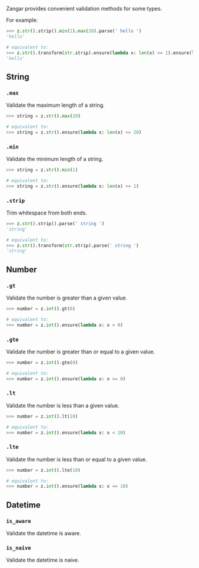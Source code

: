 <!--
```py
>>> import zangar as z

```
-->

Zangar provides convenient validation methods for some types.

For example:

```py
>>> z.str().strip().min(1).max(20).parse(' hello ')
'hello'

# equivalent to:
>>> z.str().transform(str.strip).ensure(lambda x: len(x) >= 1).ensure(lambda x: len(x) <= 20).parse(' hello ')
'hello'

```

## String

### `.max`

Validate the maximum length of a string.

```py
>>> string = z.str().max(20)

# equivalent to:
>>> string = z.str().ensure(lambda x: len(x) <= 20)

```

### `.min`

Validate the minimum length of a string.

```py
>>> string = z.str().min(1)

# equivalent to:
>>> string = z.str().ensure(lambda x: len(x) >= 1)

```

### `.strip`

Trim whitespace from both ends.

```py
>>> z.str().strip().parse(' string ')
'string'

# equivalent to:
>>> z.str().transform(str.strip).parse(' string ')
'string'

```

## Number

### `.gt`

Validate the number is greater than a given value.

```py
>>> number = z.int().gt(0)

# equivalent to:
>>> number = z.int().ensure(lambda x: x > 0)

```

### `.gte`

Validate the number is greater than or equal to a given value.

```py
>>> number = z.int().gte(0)

# equivalent to:
>>> number = z.int().ensure(lambda x: x >= 0)

```

### `.lt`

Validate the number is less than a given value.

```py
>>> number = z.int().lt(10)

# equivalent to:
>>> number = z.int().ensure(lambda x: x < 10)

```

### `.lte`

Validate the number is less than or equal to a given value.

```py
>>> number = z.int().lte(10)

# equivalent to:
>>> number = z.int().ensure(lambda x: x <= 10)

```

## Datetime

### `is_aware`

Validate the datetime is aware.

### `is_naive`

Validate the datetime is naive.
